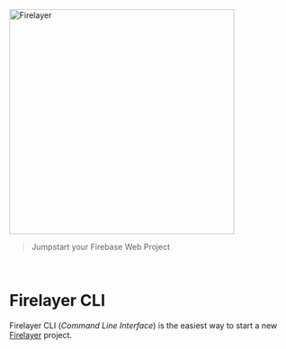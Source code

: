 <a href="https://firelayer.io/">
  <img src="https://user-images.githubusercontent.com/3942799/78354854-884c2780-75a4-11ea-9882-a716e2095e98.png" alt="Firelayer" width="400" />
</a>

> Jumpstart your Firebase Web Project

<br/>

# Firelayer CLI

Firelayer CLI (_Command Line Interface_) is the easiest way to start a new [Firelayer](https://github.com/firelayer/firelayer) project.
